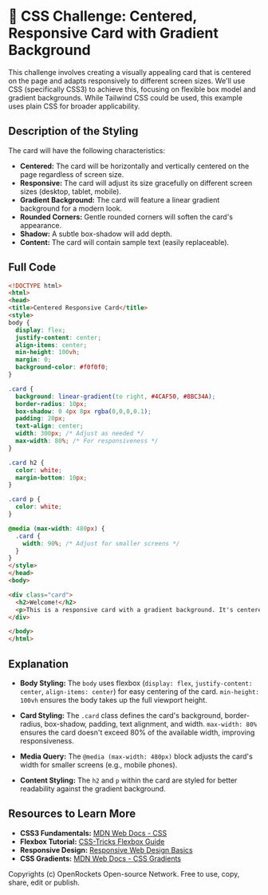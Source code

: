 # 🐞 CSS Challenge:  Centered, Responsive Card with Gradient Background


This challenge involves creating a visually appealing card that is centered on the page and adapts responsively to different screen sizes.  We'll use CSS (specifically CSS3) to achieve this, focusing on flexible box model and gradient backgrounds.  While Tailwind CSS could be used, this example uses plain CSS for broader applicability.


## Description of the Styling

The card will have the following characteristics:

* **Centered:** The card will be horizontally and vertically centered on the page regardless of screen size.
* **Responsive:** The card will adjust its size gracefully on different screen sizes (desktop, tablet, mobile).
* **Gradient Background:** The card will feature a linear gradient background for a modern look.
* **Rounded Corners:**  Gentle rounded corners will soften the card's appearance.
* **Shadow:** A subtle box-shadow will add depth.
* **Content:**  The card will contain sample text (easily replaceable).


## Full Code

```html
<!DOCTYPE html>
<html>
<head>
<title>Centered Responsive Card</title>
<style>
body {
  display: flex;
  justify-content: center;
  align-items: center;
  min-height: 100vh;
  margin: 0;
  background-color: #f0f0f0;
}

.card {
  background: linear-gradient(to right, #4CAF50, #8BC34A);
  border-radius: 10px;
  box-shadow: 0 4px 8px rgba(0,0,0,0.1);
  padding: 20px;
  text-align: center;
  width: 300px; /* Adjust as needed */
  max-width: 80%; /* For responsiveness */
}

.card h2 {
  color: white;
  margin-bottom: 10px;
}

.card p {
  color: white;
}

@media (max-width: 480px) {
  .card {
    width: 90%; /* Adjust for smaller screens */
  }
}
</style>
</head>
<body>

<div class="card">
  <h2>Welcome!</h2>
  <p>This is a responsive card with a gradient background. It's centered on the page and adapts to different screen sizes.</p>
</div>

</body>
</html>
```

## Explanation

* **Body Styling:** The `body` uses flexbox (`display: flex`, `justify-content: center`, `align-items: center`) for easy centering of the card.  `min-height: 100vh` ensures the body takes up the full viewport height.

* **Card Styling:** The `.card` class defines the card's background, border-radius, box-shadow, padding, text alignment, and width.  `max-width: 80%` ensures the card doesn't exceed 80% of the available width, improving responsiveness.

* **Media Query:** The `@media (max-width: 480px)` block adjusts the card's width for smaller screens (e.g., mobile phones).


* **Content Styling:** The `h2` and `p` within the card are styled for better readability against the gradient background.


## Resources to Learn More

* **CSS3 Fundamentals:** [MDN Web Docs - CSS](https://developer.mozilla.org/en-US/docs/Web/CSS)
* **Flexbox Tutorial:** [CSS-Tricks Flexbox Guide](https://css-tricks.com/snippets/css/a-guide-to-flexbox/)
* **Responsive Design:** [Responsive Web Design Basics](https://developer.mozilla.org/en-US/docs/Learn/Responsive_web_design/Basics)
* **CSS Gradients:** [MDN Web Docs - CSS Gradients](https://developer.mozilla.org/en-US/docs/Web/CSS/linear-gradient)


Copyrights (c) OpenRockets Open-source Network. Free to use, copy, share, edit or publish.

